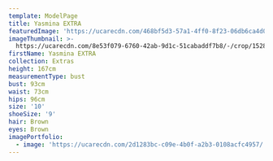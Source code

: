 ```yaml
---
template: ModelPage
title: Yasmina EXTRA
featuredImage: 'https://ucarecdn.com/468bf5d3-57a1-4ff0-8f23-06db6ca4d029/'
imageThumbnail: >-
  https://ucarecdn.com/8e53f079-6760-42ab-9d1c-51cabaddf7b8/-/crop/1528x2026/168,86/-/preview/
firstName: Yasmina EXTRA
collection: Extras
height: 167cm
measurementType: bust
bust: 93cm
waist: 73cm
hips: 96cm
size: '10'
shoeSize: '9'
hair: Brown
eyes: Brown
imagePortfolio:
  - image: 'https://ucarecdn.com/2d1283bc-c09e-4b0f-a2b3-0108acfc4957/'
---
```


